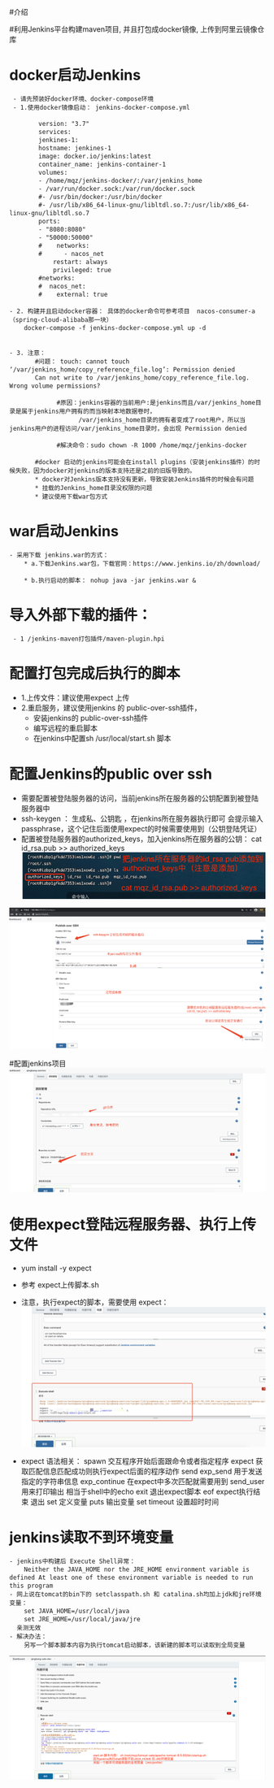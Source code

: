 #介绍

#利用Jenkins平台构建maven项目, 并且打包成docker镜像, 上传到阿里云镜像仓库

# docker启动Jenkins
     - 请先预装好docker环境、docker-compose环境
     - 1.使用docker镜像启动： jenkins-docker-compose.yml

            version: "3.7"
            services:
            jenkines-1:
            hostname: jenkines-1
            image: docker.io/jenkins:latest
            container_name: jenkins-container-1
            volumes:
            - /home/mqz/jenkins-docker/:/var/jenkins_home
            - /var/run/docker.sock:/var/run/docker.sock
            #- /usr/bin/docker:/usr/bin/docker
            #- /usr/lib/x86_64-linux-gnu/libltdl.so.7:/usr/lib/x86_64-linux-gnu/libltdl.so.7
            ports:
            - "8080:8080"
            - "50000:50000"
            #    networks:
            #      - nacos_net
                restart: always
                privileged: true
            #networks:
            #  nacos_net:
            #    external: true

    - 2. 构建并且启动docker容器： 具体的docker命令可参考项目  nacos-consumer-a （spring-cloud-alibaba那一块）
        docker-compose -f jenkins-docker-compose.yml up -d 

   
    - 3. 注意：
           #问题： touch: cannot touch ‘/var/jenkins_home/copy_reference_file.log’: Permission denied
           Can not write to /var/jenkins_home/copy_reference_file.log. Wrong volume permissions?
         
                 #原因：jenkins容器的当前用户:是jenkins而且/var/jenkins_home目录是属于jenkins用户拥有的而当映射本地数据卷时，
                       /var/jenkins_home目录的拥有者变成了root用户，所以当jenkins用户的进程访问/var/jenkins_home目录时，会出现 Permission denied
                 
                 #解决命令：sudo chown -R 1000 /home/mqz/jenkins-docker
                 
           #docker 启动的jenkins可能会在install plugins（安装jenkins插件）的时候失败，因为docker对jenkins的版本支持还是之前的旧版导致的。
           * docker对Jenkins版本支持没有更新，导致安装Jenkins插件的时候会有问题
           * 挂载的Jenkins_home目录没权限的问题
           * 建议使用下载war包方式

# war启动Jenkins   

    - 采用下载 jenkins.war的方式：
        * a.下载Jenkins.war包，下载官网：https://www.jenkins.io/zh/download/ 

        * b.执行启动的脚本： nohup java -jar jenkins.war &
        
# 导入外部下载的插件：
     - 1 /jenkins-maven打包插件/maven-plugin.hpi
     
# 配置打包完成后执行的脚本
   - 1.上传文件：建议使用expect 上传
   - 2.重启服务，建议使用jenkins 的 public-over-ssh插件，
      * 安装jenkins的 public-over-ssh插件
      * 编写远程的重启脚本
      * 在jenkins中配置sh /usr/local/start.sh 脚本

# 配置Jenkins的public over ssh

   - 需要配置被登陆服务器的访问，当前jenkins所在服务器的公钥配置到被登陆服务器中
   - ssh-keygen ： 生成私、公钥匙 ，在jenkins所在服务器执行即可
      会提示输入passphrase，这个记住后面使用expect的时候需要使用到（公钥登陆凭证）
   - 配置被登陆服务器的authorized_keys，加入jenkins所在服务器的公钥：
      cat id_rsa.pub >> authorized_keys
![公钥配置](./images/公钥配置.png)     


![配置jenkins的publish-over-ssh](images/配置Jenkins的Publish-over-SSH插件.jpg)

#配置jenkins项目
![jenkins项目配置](images/Jenkins项目配置注意1.jpg)


# 使用expect登陆远程服务器、执行上传文件
 - yum install -y expect 
 - 参考 expect上传脚本.sh
 - 注意，执行expect的脚本，需要使用 expect：
![expect执行远程脚本](/images/使用expect执行远程脚本.jpg)
   
 - expect 语法相关：
   spawn               交互程序开始后面跟命令或者指定程序
   expect              获取匹配信息匹配成功则执行expect后面的程序动作
   send exp_send       用于发送指定的字符串信息
   exp_continue        在expect中多次匹配就需要用到
   send_user           用来打印输出 相当于shell中的echo
   exit                退出expect脚本
   eof                 expect执行结束 退出
   set                 定义变量
   puts                输出变量
   set timeout         设置超时时间

    
# jenkins读取不到环境变量
    - jenkins中构建后 Execute Shell异常：
        Neither the JAVA_HOME nor the JRE_HOME environment variable is defined At least one of these environment variable is needed to run this program
    - 网上说在tomcat的bin下的 setclasspath.sh 和 catalina.sh均加上jdk和jre环境变量：
        set JAVA_HOME=/usr/local/java
        set JRE_HOME=/usr/local/java/jre
      亲测无效
    - 解决办法：
        另写一个脚本脚本内容为执行tomcat启动脚本，该新建的脚本可以读取到全局变量
![jenkins读取不到环境变量](./images/jenkins读取不到环境变量.png)